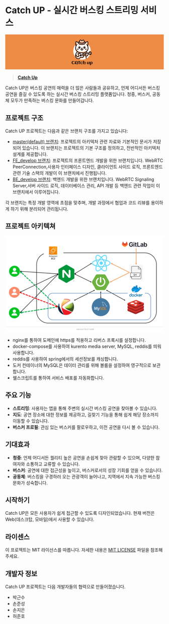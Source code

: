 # Catch UP - 실시간 버스킹 스트리밍 서비스

![logo](img/image-1.png)
> [**Catch Up**](https://i10a105.p.ssafy.io/)


Catch UP은 버스킹 공연의 매력을 더 많은 사람들과 공유하고, 언제 어디서든 버스킹 공연을 즐길 수 있도록 하는 실시간 버스킹 스트리밍 플랫폼입니다. 청중, 버스커, 공동체 모두가 만족하는 버스킹 문화를 만들어갑니다.

## 프로젝트 구조

Catch UP 프로젝트는 다음과 같은 브랜치 구조를 가지고 있습니다:

- [master(default) 브랜치](https://lab.ssafy.com/s10-webmobile1-sub2/S10P12A105/-/tree/master?ref_type=heads): 프로젝트의 아키텍처 관련 자료와 기본적인 문서가 저장되어 있습니다. 이 브랜치는 프로젝트의 기본 구조를 정의하고, 전반적인 아키텍처 설계를 제공합니다.
- [FE_develop 브랜치](https://lab.ssafy.com/s10-webmobile1-sub2/S10P12A105/-/tree/FE_develop?ref_type=heads): 프로젝트의 프론트엔드 개발을 위한 브랜치입니다. WebRTC PeerConnection,사용자 인터페이스 디자인, 클라이언트 사이드 로직, 프론트엔드 관련 기술 스택의 개발이 이 브랜치에서 진행됩니다.
- [BE_develop 브랜치](https://lab.ssafy.com/s10-webmobile1-sub2/S10P12A105/-/tree/BE_develop?ref_type=heads): 백엔드 개발을 위한 브랜치입니다. WebRTC Signaling Server,서버 사이드 로직, 데이터베이스 관리, API 개발 등 백엔드 관련 작업이 이 브랜치에서 이루어집니다.

각 브랜치는 특정 개발 영역에 초점을 맞추며, 개발 과정에서 협업과 코드 리뷰를 용이하게 하기 위해 분리되어 관리됩니다.

## 프로젝트 아키텍쳐
![architecture](img/image.png)
- nginx를 통하여 도메인에 https를 적용하고 리버스 프록시를 설정합니다.
- docker-compose를 사용하여 kurento media server, MySQL, reddis를 띄워 사용합니다.
- reddis를 사용하여 spring에서의 세션정보를 캐싱합니다.
- 도커 컨테이너의 MySQL은 데이터 관리를 위해 볼륨을 설정하여 영구적으로 보관합니다.
- 쉘스크립트를 통하여 서비스 배포를 자동화합니다.


## 주요 기능

- **스트리밍**: 사용자는 앱을 통해 주변의 실시간 버스킹 공연을 찾아볼 수 있습니다.
- **지도**: 공연 장소에 대한 정보를 제공하고, 길찾기 기능을 통해 쉽게 해당 장소까지 이동할 수 있습니다.
- **버스커 프로필**: 관심 있는 버스커를 팔로우하고, 이전 공연을 다시 볼 수 있습니다.

## 기대효과

- **청중**: 언제 어디서든 퀄리티 높은 공연을 손쉽게 찾아 관람할 수 있으며, 다양한 참여자와 소통하고 교류할 수 있습니다.
- **버스커**: 공연에 대한 접근성을 높이고, 버스커로서의 성장 기회를 얻을 수 있습니다.
- **공동체**: 버스킹을 구경하러 오는 관광객이 늘어나고, 지역에서 지속 가능한 버스킹 문화가 성숙합니다.

## 시작하기

Catch UP은 모든 사용자가 쉽게 접근할 수 있도록 디자인되었습니다. 현재 버전은 Web(데스크탑, 모바일)에서 사용할 수 있습니다.


## 라이센스

이 프로젝트는 MIT 라이선스를 따릅니다. 자세한 내용은 [MIT LICENSE](https://ko.wikipedia.org/wiki/MIT_%ED%97%88%EA%B0%80%EC%84%9C) 파일을 참조해 주세요.

## 개발자 정보

Catch UP 프로젝트는 다음 개발자들의 협력으로 만들어졌습니다.

- 박근수
- 손준성
- 손지은
- 허준호
